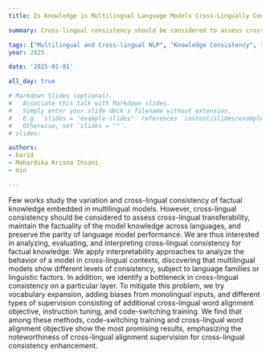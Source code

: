 ```yaml
---
title: Is Knowledge in Multilingual Language Models Cross-Lingually Consistent?

summary: Cross-lingual consistency should be considered to assess cross-lingual transferability, maintain the factuality of the model knowledge across languages, and preserve the parity of language model performance. Inspired by the classic linguistic theory that the reference of a sentence is its truth value,  we evaluate cross-lingual consistency for factual knowledge by substituting an entity with an equivalent one in other languages that shares the same reference.

tags: ["Multilingual and Cross-lingual NLP", "Knowledge Consistency", "Code-switching", "Model Parity and Consistency"]
year: 2025

date: '2025-01-01'

all_day: true

# Markdown Slides (optional).
#   Associate this talk with Markdown slides.
#   Simply enter your slide deck's filename without extension.
#   E.g. `slides = "example-slides"` references `content/slides/example-slides.md`.
#   Otherwise, set `slides = ""`.
# slides:

authors:
- barid
- Mahardika Krisna Ihsani
- min

---
```

Few works study the variation and cross-lingual consistency of factual knowledge embedded in multilingual models. However, cross-lingual consistency should be considered to assess cross-lingual transferability, maintain the factuality of the model knowledge across languages, and preserve the parity of language model performance. We are thus interested in analyzing, evaluating, and interpreting cross-lingual consistency for factual knowledge. We apply interpretability approaches to analyze the behavior of a model in cross-lingual contexts, discovering that multilingual models show different levels of consistency, subject to language families or linguistic factors. In addition, we identify a bottleneck in cross-lingual consistency on a particular layer. To mitigate this problem, we try vocabulary expansion, adding biases from monolingual inputs, and different types of supervision consisting of additional cross-lingual word alignment objective, instruction tuning, and code-switching training. We find that among these methods, code-switching training and cross-lingual word alignment objective show the most promising results, emphasizing the noteworthiness of cross-lingual alignment supervision for cross-lingual consistency enhancement.
